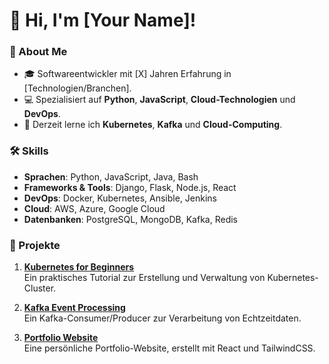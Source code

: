 # 👋 Hi, I'm [Your Name]!

### 🚀 About Me
- 🎓 Softwareentwickler mit [X] Jahren Erfahrung in [Technologien/Branchen].
- 💻 Spezialisiert auf **Python**, **JavaScript**, **Cloud-Technologien** und **DevOps**.
- 🌱 Derzeit lerne ich **Kubernetes**, **Kafka** und **Cloud-Computing**.

### 🛠 Skills
- **Sprachen**: Python, JavaScript, Java, Bash
- **Frameworks & Tools**: Django, Flask, Node.js, React
- **DevOps**: Docker, Kubernetes, Ansible, Jenkins
- **Cloud**: AWS, Azure, Google Cloud
- **Datenbanken**: PostgreSQL, MongoDB, Kafka, Redis

### 📝 Projekte
1. **[Kubernetes for Beginners](https://github.com/your-username/kubernetes-for-beginners)**  
   Ein praktisches Tutorial zur Erstellung und Verwaltung von Kubernetes-Cluster.
   
2. **[Kafka Event Processing](https://github.com/your-username/kafka-event-processing)**  
   Ein Kafka-Consumer/Producer zur Verarbeitung von Echtzeitdaten.

3. **[Portfolio Website](https://github.com/your-username/portfolio-website)**  
   Eine persönliche Portfolio-Website, erstellt mit React und TailwindCSS.

